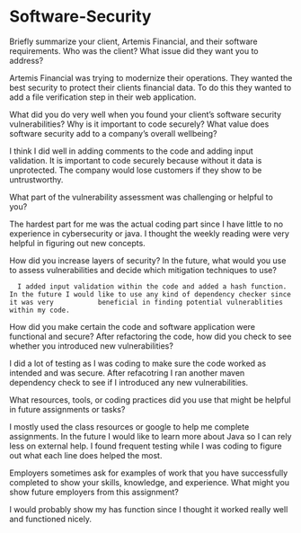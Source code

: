 # Software-Security


Briefly summarize your client, Artemis Financial, and their software requirements. Who was the client? What issue did they want you to address?
   
   Artemis Financial was trying to modernize their operations. They wanted the best security to protect their clients financial data. To do this they wanted to     add a file verification step in their web application.
  
What did you do very well when you found your client’s software security vulnerabilities? Why is it important to code securely? What value does software security add to a company’s overall wellbeing?
   
   I think I did well in adding comments to the code and adding input validation. It is important to code securely because without it data is unprotected. The     company would lose customers if they show to be untrustworthy. 
    
What part of the vulnerability assessment was challenging or helpful to you?
   
   The hardest part for me was the actual coding part since I have little to no experience in cybersecurity or java. I thought the weekly reading were very        helpful in figuring out new concepts.
    
How did you increase layers of security? In the future, what would you use to assess vulnerabilities and decide which mitigation techniques to use?
   
      I added input validation within the code and added a hash function. In the future I would like to use any kind of dependency checker since it was very           beneficial in finding potential vulnerablities within my code.
    
How did you make certain the code and software application were functional and secure? After refactoring the code, how did you check to see whether you introduced new vulnerabilities?
   
   I did a lot of testing as I was coding to make sure the code worked as intended and was secure. After refacotring I ran another maven dependency check to see    if I introduced any new vulnerabilities. 

What resources, tools, or coding practices did you use that might be helpful in future assignments or tasks?
  
  I mostly used the class resources or google to help me complete assignments. In the future I would like to learn more about Java so I can rely less on           external help. I found frequent testing while I was coding to figure out what each line does helped the most.
  
Employers sometimes ask for examples of work that you have successfully completed to show your skills, knowledge, and experience. What might you show future employers from this assignment?
  
  I would probably show my has function since I thought it worked really well and functioned nicely.
